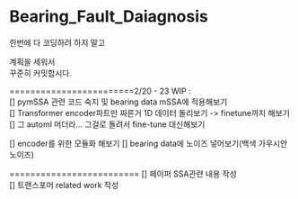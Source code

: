# Bearing_Fault_Daiagnosis
  
한번에 다 코딩하려 하지 말고  

계획을 세워서  
꾸준히 커밋합시다.  

========================2/20 - 23 
WIP :  
[] pymSSA 관련 코드 숙지 및 bearing data mSSA에 적용해보기  
[] Transformer encoder파트만 짜른거 1D 데이터 돌리보기 -> finetune까지 해보기  
[] 그 automl 머더라... 그걸로 돌려서 fine-tune 대신해보기  
  
[] encoder를 위한 모듈화 해보기
[] bearing data에 노이즈 넣어보기(백색 가우시안 노이즈)  

=========================
[] 페이퍼 SSA관련 내용 작성    
[] 트랜스포머 related work 작성  
